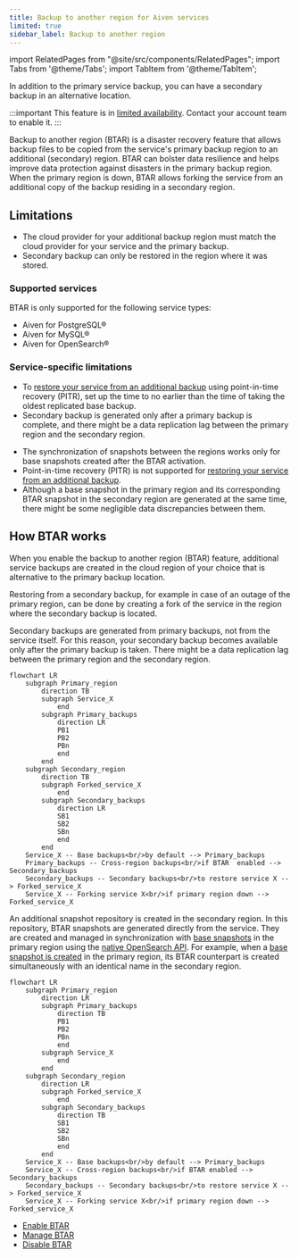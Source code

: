 ```yaml
---
title: Backup to another region for Aiven services
limited: true
sidebar_label: Backup to another region
---
```


import RelatedPages from "@site/src/components/RelatedPages";
import Tabs from '@theme/Tabs';
import TabItem from '@theme/TabItem';

In addition to the primary service backup, you can have a secondary backup in an alternative location.

:::important
This feature is in [limited availability](/docs/platform/concepts/service-and-feature-releases#limited-availability-).
Contact your account team to enable it.
:::

Backup to another region (BTAR) is a disaster recovery feature that allows backup
files to be copied from the service's primary backup region to an additional (secondary)
region. BTAR can bolster data resilience and helps improve data protection against
disasters in the primary backup region. When the primary region is down, BTAR allows
forking the service from an additional copy of the backup residing in a secondary region.

## Limitations

- The cloud provider for your additional backup region must match the cloud provider for
  your service and the primary backup.
- Secondary backup can only be restored in the region where it was stored.

### Supported services

BTAR is only supported for the following service types:

- Aiven for PostgreSQL®
- Aiven for MySQL®
- Aiven for OpenSearch®

### Service-specific limitations

<Tabs groupId="group1">
<TabItem value="sql-relational" label="PostgreSQL & MySQL" default>

- To
  [restore your service from an additional backup](/docs/platform/howto/btar/manage-backup-to-another-region)
  using point-in-time recovery (PITR), set up the time to no earlier than the time of
  taking the oldest replicated base backup.
- Secondary backup is generated only after a primary backup is complete, and there might
  be a data replication lag between the primary region and the secondary region.

</TabItem>
<TabItem value="non-sql-search-analytics" label="OpenSearch">

- The synchronization of snapshots between the regions works only for base snapshots created
  after the BTAR activation.
- Point-in-time recovery (PITR) is not supported for
  [restoring your service from an additional backup](/docs/platform/howto/btar/manage-backup-to-another-region).
- Although a base snapshot in the primary region and its corresponding BTAR snapshot in
  the secondary region are generated at the same time, there might be some negligible data
  discrepancies between them.

</TabItem>
</Tabs>

## How BTAR works

When you enable the backup to another region (BTAR) feature, additional service backups
are created in the cloud region of your choice that is alternative to the primary backup
location.

Restoring from a secondary backup, for example in case of an outage of the primary region,
can be done by creating a fork of the service in the region where the secondary backup is
located.

<Tabs groupId="group1">
<TabItem value="sql-relational" label="PostgreSQL & MySQL" default>

Secondary backups are generated from primary backups, not from the service itself. For
this reason, your secondary backup becomes available only after the primary backup is
taken. There might be a data replication lag between the primary region and the secondary
region.

```mermaid
flowchart LR
    subgraph Primary_region
        direction TB
        subgraph Service_X
            end
        subgraph Primary_backups
            direction LR
            PB1
            PB2
            PBn
            end
        end
    subgraph Secondary_region
        direction TB
        subgraph Forked_service_X
            end
        subgraph Secondary_backups
            direction LR
            SB1
            SB2
            SBn
            end
        end
    Service_X -- Base backups<br/>by default --> Primary_backups
    Primary_backups -- Cross-region backups<br/>if BTAR  enabled --> Secondary_backups
    Secondary_backups -- Secondary backups<br/>to restore service X --> Forked_service_X
    Service_X -- Forking service X<br/>if primary region down --> Forked_service_X
```

</TabItem>
<TabItem value="non-sql-search-analytics" label="OpenSearch">

An additional snapshot repository is created in the secondary region. In this repository,
BTAR snapshots are generated directly from the service. They are created and managed in
synchronization with
[base snapshots](/docs/products/opensearch/howto/manage-snapshots)
in the primary region using the
[native OpenSearch API](https://docs.opensearch.org/latest/api-reference/snapshots/index/).
For example, when a
[base snapshot is created](/docs/products/opensearch/howto/manage-snapshots#create-a-snapshot)
in the primary region, its BTAR counterpart is created simultaneously with an identical
name in the secondary region.

```mermaid
flowchart LR
    subgraph Primary_region
        direction LR
        subgraph Primary_backups
            direction TB
            PB1
            PB2
            PBn
            end
        subgraph Service_X
            end
        end
    subgraph Secondary_region
        direction LR
        subgraph Forked_service_X
            end
        subgraph Secondary_backups
            direction TB
            SB1
            SB2
            SBn
            end
        end
    Service_X -- Base backups<br/>by default --> Primary_backups
    Service_X -- Cross-region backups<br/>if BTAR enabled --> Secondary_backups
    Secondary_backups -- Secondary backups<br/>to restore service X --> Forked_service_X
    Service_X -- Forking service X<br/>if primary region down --> Forked_service_X

```

</TabItem>
</Tabs>

<RelatedPages/>

- [Enable BTAR](/docs/platform/howto/btar/enable-backup-to-another-region)
- [Manage BTAR](/docs/platform/howto/btar/manage-backup-to-another-region)
- [Disable BTAR](/docs/platform/howto/btar/disable-backup-to-another-region)

